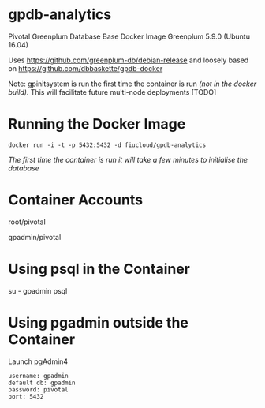 # gpdb-analytics
Pivotal Greenplum Database Base Docker Image
Greenplum 5.9.0 (Ubuntu 16.04)

Uses https://github.com/greenplum-db/debian-release and 
loosely based on 
https://github.com/dbbaskette/gpdb-docker 

Note: gpinitsystem is run the first time the container is run *(not in the docker build)*. This will facilitate future multi-node deployments [TODO] 


# Running the Docker Image
```
docker run -i -t -p 5432:5432 -d fiucloud/gpdb-analytics
```

*The first time the container is run it will take a few minutes to initialise the database*

# Container Accounts
root/pivotal

gpadmin/pivotal

# Using psql in the Container
su - gpadmin
psql

# Using pgadmin outside the Container
Launch pgAdmin4
```
username: gpadmin
default db: gpadmin
password: pivotal
port: 5432
```

